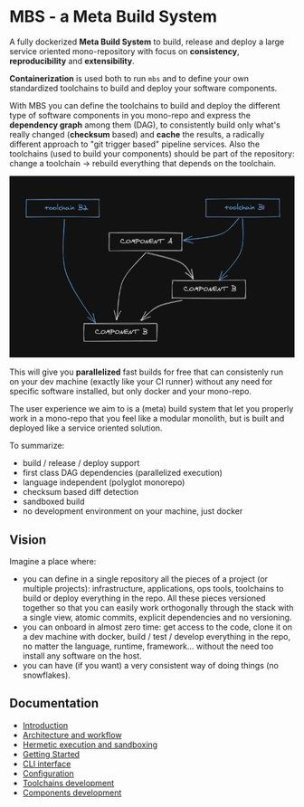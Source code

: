 # MBS - a Meta Build System

A fully dockerized **Meta Build System** to build, release and deploy a large service oriented mono-repository with focus on **consistency**, **reproducibility** and **extensibility**.

**Containerization** is used both to run `mbs` and to define your own standardized toolchains to build and deploy your software components.

With MBS you can define the toolchains to build and deploy the different type of software components in you mono-repo and express the **dependency graph** among them (DAG), to consistently build only what's really changed (**checksum** based) and **cache** the results, a radically different approach to "git trigger based" pipeline services. Also the toolchains (used to build your components) should be part of the repository: change a toolchain -> rebuild everything that depends on the toolchain.

![image info](./docs/schema-deps-graph.png)

This will give you **parallelized** fast builds for free that can consistenly run on your dev machine (exactly like your CI runner) without any need for specific software installed, but only docker and your mono-repo.

The user experience we aim to is a (meta) build system that let you properly work in a mono-repo that you feel like a modular monolith, but is built and deployed like a service oriented solution.

To summarize:
- build / release / deploy support
- first class DAG dependencies (parallelized execution)
- language independent (polyglot monorepo)
- checksum based diff detection
- sandboxed build
- no development environment on your machine, just docker

## Vision

Imagine a place where:
- you can define in a single repository all the pieces of a project (or multiple projects): infrastructure, applications, ops tools, toolchains to build or deploy everything in the repo. All these pieces versioned together so that you can easily work orthogonally through the stack with a single view, atomic commits, explicit dependencies and no versioning.
- you can onboard in almost zero time: get access to the code, clone it on a dev machine with docker, build / test / develop everything in the repo, no matter the language, runtime, framework... without the need too install any software on the host.
- you can have (if you want) a very consistent way of doing things (no snowflakes).

## Documentation
  * [Introduction](docs/introduction.md)
  * [Architecture and workflow](docs/architecture-and-workflow.md)
  * [Hermetic execution and sandboxing](docs/hermetic-execution-and-sandboxing.md)
  * [Getting Started](docs/getting-started.md)
  * [CLI interface](docs/cli-interface.md)
  * [Configuration](docs/configuration.md)
  * [Toolchains development](docs/toolchains-development.md)
  * [Components development](docs/components-development.md)